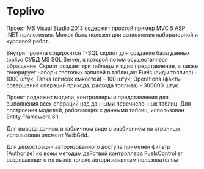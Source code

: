 # Toplivo
Проект MS Visual Studio 2013 содержит простой пример MVC 5 ASP .NET приложения. Может быть полезен для выполнения лабораторной и курсовой работ.

Внутри проекта содержится T-SQL скрипт для создания базы данных toplivo СУБД MS SQL Server, к которой потом осуществляеся обращение. Скрипт создает три таблицы и одно представление, а также генерирует наборы тестовых записей в таблицах:
Fuels (виды топлива) - 1000 штук; 
Tanks (список емкостей) - 100 штук; 
Operations (факты совершения операций прихода, расхода топлива) - 300000 штук.

Проект содержит модели, контроллеры и представления для выполнения всех операций над данными перечисленных таблиц. Для построения моделей, работающих с данными таблиц, использован Entity Framework 6.1.

Для вывода данных в табличном виде с разбиением на страницы использован элемент WebGrid.

Для демострации авторизованного доступа применен фильтр [Authorize] ко всем методам действий контроллера FuelsController разрешающего их вызов только авторизованным пользователям

